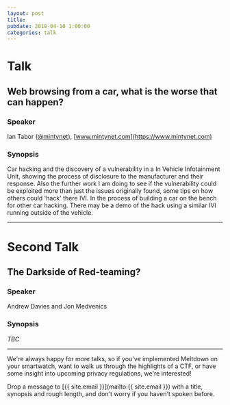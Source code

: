 ```yaml
---
layout: post
title:
pubdate: 2018-04-10 1:00:00
categories: talk
---
```

# Talk

## Web browsing from a car, what is the worse that can happen?

### Speaker

Ian Tabor ([@mintynet](https://twitter.com/mintynet)), [www.mintynet.com](https://www.mintynet.com)

### Synopsis

Car hacking and the discovery of a vulnerability in a In Vehicle Infotainment Unit, showing the process of disclosure to the manufacturer and their response. Also the further work I am doing to see if the vulnerability could be exploited more than just the issues originally found, some tips on how others could 'hack' there IVI. In the process of building a car on the bench for other car hacking. There may be a demo of the hack using a similar IVI running outside of the vehicle.

<hr>

# Second Talk

## The Darkside of Red-teaming?

### Speaker

Andrew Davies and Jon Medvenics

### Synopsis

*TBC*

<hr>

We're always happy for more talks, so if you've implemented Meltdown on your smartwatch,
want to walk us through the highlights of a CTF, or have some insight into upcoming privacy
regulations, we're interested!

Drop a message to [{{ site.email }}](mailto:{{ site.email }}) with a title,
synopsis and rough length, and don't worry if you haven't spoken before.

